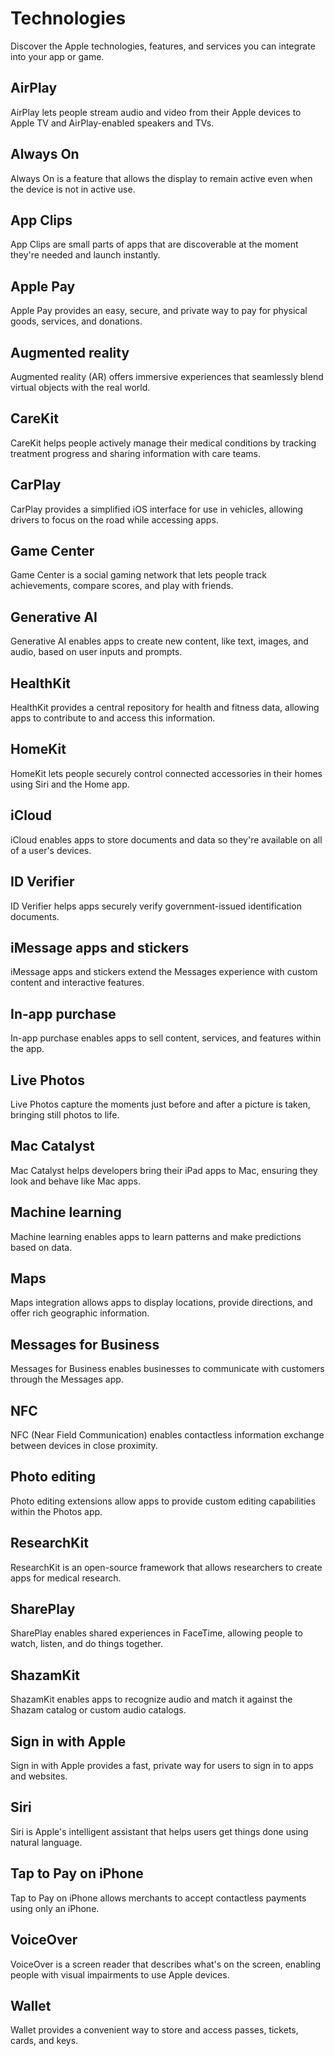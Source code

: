 # Technologies

Discover the Apple technologies, features, and services you can integrate into your app or game.

## AirPlay

AirPlay lets people stream audio and video from their Apple devices to Apple TV and AirPlay-enabled speakers and TVs.

## Always On

Always On is a feature that allows the display to remain active even when the device is not in active use.

## App Clips

App Clips are small parts of apps that are discoverable at the moment they're needed and launch instantly.

## Apple Pay

Apple Pay provides an easy, secure, and private way to pay for physical goods, services, and donations.

## Augmented reality

Augmented reality (AR) offers immersive experiences that seamlessly blend virtual objects with the real world.

## CareKit

CareKit helps people actively manage their medical conditions by tracking treatment progress and sharing information with care teams.

## CarPlay

CarPlay provides a simplified iOS interface for use in vehicles, allowing drivers to focus on the road while accessing apps.

## Game Center

Game Center is a social gaming network that lets people track achievements, compare scores, and play with friends.

## Generative AI

Generative AI enables apps to create new content, like text, images, and audio, based on user inputs and prompts.

## HealthKit

HealthKit provides a central repository for health and fitness data, allowing apps to contribute to and access this information.

## HomeKit

HomeKit lets people securely control connected accessories in their homes using Siri and the Home app.

## iCloud

iCloud enables apps to store documents and data so they're available on all of a user's devices.

## ID Verifier

ID Verifier helps apps securely verify government-issued identification documents.

## iMessage apps and stickers

iMessage apps and stickers extend the Messages experience with custom content and interactive features.

## In-app purchase

In-app purchase enables apps to sell content, services, and features within the app.

## Live Photos

Live Photos capture the moments just before and after a picture is taken, bringing still photos to life.

## Mac Catalyst

Mac Catalyst helps developers bring their iPad apps to Mac, ensuring they look and behave like Mac apps.

## Machine learning

Machine learning enables apps to learn patterns and make predictions based on data.

## Maps

Maps integration allows apps to display locations, provide directions, and offer rich geographic information.

## Messages for Business

Messages for Business enables businesses to communicate with customers through the Messages app.

## NFC

NFC (Near Field Communication) enables contactless information exchange between devices in close proximity.

## Photo editing

Photo editing extensions allow apps to provide custom editing capabilities within the Photos app.

## ResearchKit

ResearchKit is an open-source framework that allows researchers to create apps for medical research.

## SharePlay

SharePlay enables shared experiences in FaceTime, allowing people to watch, listen, and do things together.

## ShazamKit

ShazamKit enables apps to recognize audio and match it against the Shazam catalog or custom audio catalogs.

## Sign in with Apple

Sign in with Apple provides a fast, private way for users to sign in to apps and websites.

## Siri

Siri is Apple's intelligent assistant that helps users get things done using natural language.

## Tap to Pay on iPhone

Tap to Pay on iPhone allows merchants to accept contactless payments using only an iPhone.

## VoiceOver

VoiceOver is a screen reader that describes what's on the screen, enabling people with visual impairments to use Apple devices.

## Wallet

Wallet provides a convenient way to store and access passes, tickets, cards, and keys.

